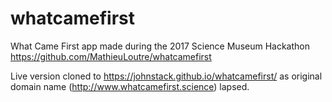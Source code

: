 # whatcamefirst
What Came First app made during the 2017 Science Museum Hackathon 
https://github.com/MathieuLoutre/whatcamefirst

Live version cloned to https://johnstack.github.io/whatcamefirst/ as original domain name (http://www.whatcamefirst.science) lapsed.
